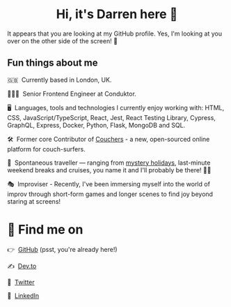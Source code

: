 <h1 align="center">Hi, it's Darren here 👋</h1>

It appears that you are looking at my GitHub profile. Yes, I'm looking at you over on the other side of the screen! 👀

## Fun things about me

🇬🇧&nbsp; Currently based in London, UK.

👨🏻‍💻&nbsp; Senior Frontend Engineer at Conduktor.

🖥&nbsp; Languages, tools and technologies I currently enjoy working with: HTML, CSS, JavaScript/TypeScript, React, Jest,
React Testing Library, Cypress, GraphQL, Express, Docker, Python, Flask, MongoDB and SQL.

🛠&nbsp; Former core Contributor of [Couchers](https://couchers.org/) - a new, open-sourced online platform for couch-surfers.

🛫&nbsp; Spontaneous traveller — ranging from [mystery holidays](https://www.journeetrips.com/), last-minute weekend breaks
and cruises, you name it and I'll probably be there! 🚶‍♂️

🎭&nbsp; Improviser - Recently, I've been immersing myself into the world of improv through short-form games and longer scenes
to find joy beyond staring at screens!

# 💌 Find me on

👉 &nbsp;[GitHub](https://github.com/darrenvong) (psst, you're already here!)

✍️ &nbsp;[Dev.to](https://dev.to/darrenvong)

🦜 &nbsp;[Twitter](https://twitter.com/MrDarrenV)

💼 &nbsp;[LinkedIn](https://linkedin.com/in/darrenvong)

